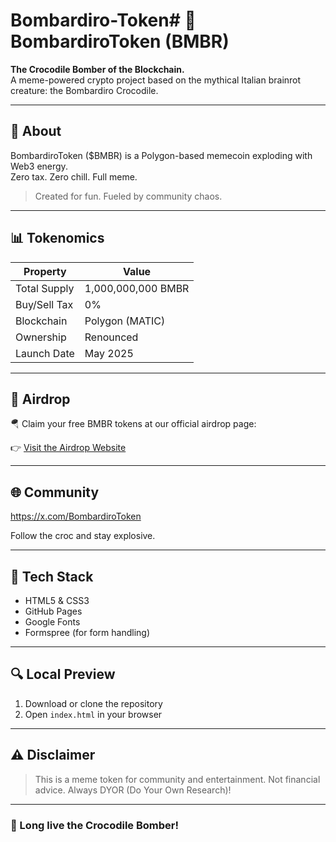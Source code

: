 # Bombardiro-Token# 🐊 BombardiroToken (BMBR)

**The Crocodile Bomber of the Blockchain.**  
A meme-powered crypto project based on the mythical Italian brainrot creature: the Bombardiro Crocodile.

---

## 🚀 About

BombardiroToken ($BMBR) is a Polygon-based memecoin exploding with Web3 energy.  
Zero tax. Zero chill. Full meme.

> Created for fun. Fueled by community chaos.

---

## 📊 Tokenomics

| Property         | Value                  |
|------------------|------------------------|
| Total Supply     | 1,000,000,000 BMBR     |
| Buy/Sell Tax     | 0%                     |
| Blockchain       | Polygon (MATIC)        |
| Ownership        | Renounced              |
| Launch Date      | May 2025               |

---

## 🎁 Airdrop

🪂 Claim your free BMBR tokens at our official airdrop page:

👉 [Visit the Airdrop Website](https://BomBoom9887.github.io/Bombardiro-Token/)

---

## 🌐 Community

https://x.com/BombardiroToken

Follow the croc and stay explosive.

---

## 🔧 Tech Stack

- HTML5 & CSS3
- GitHub Pages
- Google Fonts
- Formspree (for form handling)

---

## 🔍 Local Preview

1. Download or clone the repository
2. Open `index.html` in your browser

---

## ⚠️ Disclaimer

> This is a meme token for community and entertainment. Not financial advice. Always DYOR (Do Your Own Research)!

---

### 🧠 Long live the Crocodile Bomber!
